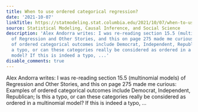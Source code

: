 ```yaml
---
title: When to use ordered categorical regression?
date: '2021-10-07'
linkTitle: https://statmodeling.stat.columbia.edu/2021/10/07/when-to-use-ordered-categorical-regression/
source: Statistical Modeling, Causal Inference, and Social Science
description: 'Alex Andorra writes: I was re-reading section 15.5 (multinomial models)
  of Regression and Other Stories, and this on page 275 made me curious: Examples
  of ordered categorical outcomes include Democrat, Independent, Republican; Is this
  a typo, or can these categories really be considered as ordered in a multinomial
  model? If this is indeed a typo, ...'
disable_comments: true
---
```

Alex Andorra writes: I was re-reading section 15.5 (multinomial models) of Regression and Other Stories, and this on page 275 made me curious: Examples of ordered categorical outcomes include Democrat, Independent, Republican; Is this a typo, or can these categories really be considered as ordered in a multinomial model? If this is indeed a typo, ...
